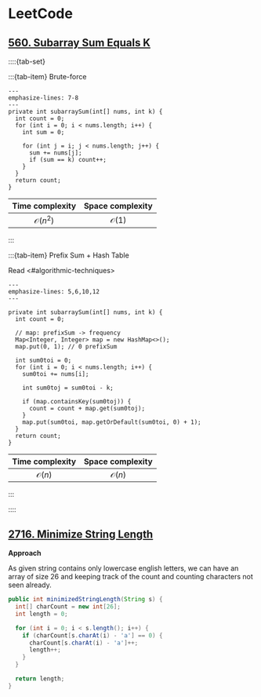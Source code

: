 # LeetCode

## [560. Subarray Sum Equals K](https://leetcode.com/problems/subarray-sum-equals-k/)

::::{tab-set}

:::{tab-item} Brute-force

```{code-block} java
---
emphasize-lines: 7-8
---
private int subarraySum(int[] nums, int k) {
  int count = 0;
  for (int i = 0; i < nums.length; i++) {
    int sum = 0;

    for (int j = i; j < nums.length; j++) {
      sum += nums[j];
      if (sum == k) count++;
    }
  }
  return count;
}
```

|  Time complexity   | Space complexity |
| :----------------: | :--------------: |
| $\mathcal{O}(n^2)$ | $\mathcal{O}(1)$ |

:::

:::{tab-item} Prefix Sum + Hash Table

Read <#algorithmic-techniques>

```{code-block} java
---
emphasize-lines: 5,6,10,12
---

private int subarraySum(int[] nums, int k) {
  int count = 0;

  // map: prefixSum -> frequency
  Map<Integer, Integer> map = new HashMap<>();
  map.put(0, 1); // 0 prefixSum

  int sum0toi = 0;
  for (int i = 0; i < nums.length; i++) {
    sum0toi += nums[i];

    int sum0toj = sum0toi - k;

    if (map.containsKey(sum0toj)) {
      count = count + map.get(sum0toj);
    }
    map.put(sum0toi, map.getOrDefault(sum0toi, 0) + 1);
  }
  return count;
}
```

| Time complexity  | Space complexity |
| :--------------: | :--------------: |
| $\mathcal{O}(n)$ | $\mathcal{O}(n)$ |

:::

::::

## [2716. Minimize String Length](https://leetcode.com/problems/minimize-string-length/)

**Approach**

As given string contains only lowercase english letters, we can have an array of size 26 and keeping track of the count and counting characters not seen already.

```java
public int minimizedStringLength(String s) {
  int[] charCount = new int[26];
  int length = 0;

  for (int i = 0; i < s.length(); i++) {
    if (charCount[s.charAt(i) - 'a'] == 0) {
      charCount[s.charAt(i) - 'a']++;
      length++;
    }
  }

  return length;
}
```
